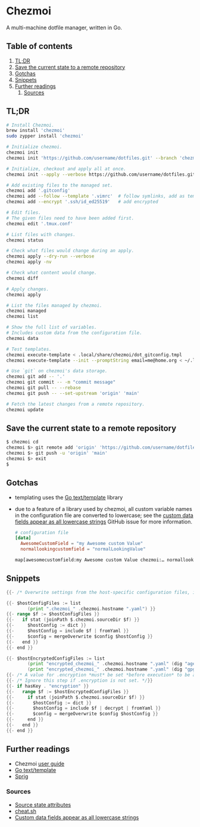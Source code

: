 # Chezmoi

A multi-machine dotfile manager, written in Go.

## Table of contents <!-- omit in toc -->

1. [TL;DR](#tldr)
1. [Save the current state to a remote repository](#save-the-current-state-to-a-remote-repository)
1. [Gotchas](#gotchas)
1. [Snippets](#snippets)
1. [Further readings](#further-readings)
   1. [Sources](#sources)

## TL;DR

```sh
# Install Chezmoi.
brew install 'chezmoi'
sudo zypper install 'chezmoi'

# Initialize chezmoi.
chezmoi init
chezmoi init 'https://github.com/username/dotfiles.git' --branch 'chezmoi'

# Initialize, checkout and apply all at once.
chezmoi init --apply --verbose https://github.com/username/dotfiles.git

# Add existing files to the managed set.
chezmoi add '.gitconfig'
chezmoi add --follow --template '.vimrc'  # follow symlinks, add as template
chezmoi add --encrypt '.ssh/id_ed25519'   # add encrypted

# Edit files.
# The given files need to have been added first.
chezmoi edit '.tmux.conf'

# List files with changes.
chezmoi status

# Check what files would change during an apply.
chezmoi apply --dry-run --verbose
chezmoi apply -nv

# Check what content would change.
chezmoi diff

# Apply changes.
chezmoi apply

# List the files managed by chezmoi.
chezmoi managed
chezmoi list

# Show the full list of variables.
# Includes custom data from the configuration file.
chezmoi data

# Test templates.
chezmoi execute-template < .local/share/chezmoi/dot_gitconfig.tmpl
chezmoi execute-template --init --promptString email=me@home.org < ~/.local/share/chezmoi/.chezmoi.yaml.tmpl

# Use `git` on chezmoi's data storage.
chezmoi git add -- '.'
chezmoi git commit -- -m "commit message"
chezmoi git pull -- --rebase
chezmoi git push -- --set-upstream 'origin' 'main'

# Fetch the latest changes from a remote repository.
chezmoi update
```

## Save the current state to a remote repository

```sh
$ chezmoi cd
chezmoi $> git remote add 'origin' 'https://github.com/username/dotfiles.git'
chezmoi $> git push -u 'origin' 'main'
chezmoi $> exit
$
```

## Gotchas

- templating uses the [Go text/template] library
- due to a feature of a library used by chezmoi, all custom variable names in the configuration file are converted to lowercase; see the [custom data fields appear as all lowercase strings] GitHub issue for more information.

  ```toml
  # configuration file
  [data]
    AwesomeCustomField = "my Awesome custom Value"
    normallookingcustomfield = "normalLookingValue"
  ```

  ```txt
  map[awesomecustomfield:my Awesome custom Value chezmoi:… normallookingcustomfield:normalLookingValue]
  ```

## Snippets

```go
{{- /* Overwrite settings from the host-specific configuration files, if existing. */}}

{{- $hostConfigFiles := list
        (print ".chezmoi_" .chezmoi.hostname ".yaml") }}
{{- range $f := $hostConfigFiles }}
{{-   if stat (joinPath $.chezmoi.sourceDir $f) }}
{{-     $hostConfig := dict }}
{{-     $hostConfig = include $f | fromYaml }}
{{-     $config = mergeOverwrite $config $hostConfig }}
{{-   end }}
{{- end }}

{{- $hostEncryptedConfigFiles := list
        (print "encrypted_chezmoi_" .chezmoi.hostname ".yaml" (dig "age" "suffix" ".age" .))
        (print "encrypted_chezmoi_" .chezmoi.hostname ".yaml" (dig "gpg" "suffix" ".asc" .)) }}
{{- /* A value for .encryption *must* be set *before execution* to be able to decrypt values. */}}
{{- /* Ignore this step if .encryption is not set. */}}
{{- if hasKey . "encryption" }}
{{-   range $f := $hostEncryptedConfigFiles }}
{{-     if stat (joinPath $.chezmoi.sourceDir $f) }}
{{-       $hostConfig := dict }}
{{-       $hostConfig = include $f | decrypt | fromYaml }}
{{-       $config = mergeOverwrite $config $hostConfig }}
{{-     end }}
{{-   end }}
{{- end }}
```

## Further readings

- Chezmoi [user guide]
- [Go text/template]
- [Sprig]

### Sources

- [Source state attributes]
- [cheat.sh]
- [Custom data fields appear as all lowercase strings]

<!--
  References
  -->

<!-- In-article sections -->
<!-- Upstream -->
[user guide]: https://www.chezmoi.io/user-guide/setup/
[source state attributes]: https://www.chezmoi.io/reference/source-state-attributes/

<!-- Others -->
[cheat.sh]: https://cheat.sh/chezmoi
[custom data fields appear as all lowercase strings]: https://github.com/twpayne/chezmoi/issues/463
[go text/template]: https://pkg.go.dev/text/template
[sprig]: https://masterminds.github.io/sprig/
